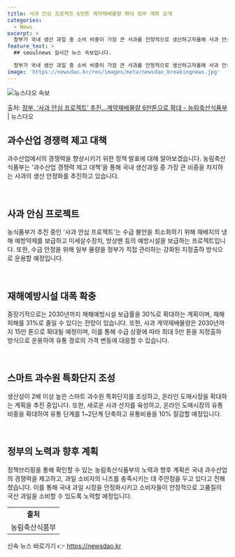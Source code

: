 ```yaml
---
title: 사과 안심 프로젝트 6만톤 계약재배물량 확대 정부 계획 공개
categories:
  - News
excerpt: >
  정부가 국내 생산 과일 중 소비 비중이 가장 큰 사과를 안정적으로 생산하고자올해 사과 안심 프로젝트를추진한다…
feature_text: >
  ## seoulnews 실시간 뉴스 속보입니다.

  정부가 국내 생산 과일 중 소비 비중이 가장 큰 사과를 안정적으로 생산하고자올해 사과 안심 프로젝트를추진한다…
image: 'https://newsdao.kr/res/images/meta/newsdao_breakingnews.jpg'
---
```


![뉴스다오 속보](https://newsdao.kr/res/images/meta/newsdao_breakingnews.jpg)

<p>출처: <a href="https://newsdao.kr/3484" rel="dofollow">정부, ‘사과 안심 프로젝트’ 추진…계약재배물량 6만톤으로 확대 - 농림축산식품부</a> | 뉴스다오</p>

<h2 data-ke-size="size26">과수산업 경쟁력 제고 대책</h2>
과수산업에서의 경쟁력을 향상시키기 위한 정책 발표에 대해 알아보겠습니다. 농림축산식품부는 '과수산업 경쟁력 제고 대책'을 통해 국내 생산과일 중 가장 큰 비중을 차지하는 사과의 생산 안정화를 추진하고 있습니다.

<p data-ke-size="size16">&nbsp;</p>

<h2 data-ke-size="size24">사과 안심 프로젝트</h2>
농식품부가 추진 중인 '사과 안심 프로젝트'는 수급 불안을 최소화하기 위해 재배지의 냉해 예방약제를 보급하고 미세살수장치, 방상펜 등의 예방시설을 보급하는 프로젝트입니다. 또한, 수급 안정을 위해 일부 물량을 정부가 직접 관리하는 강화된 지정출하 방식으로 운용할 예정입니다.

<p data-ke-size="size16">&nbsp;</p>

<h2 data-ke-size="size24">재해예방시설 대폭 확충</h2>
중장기적으로는 2030년까지 재해예방시설 보급률을 30%로 확대하는 계획이며, 재해 피해를 31%로 줄일 수 있다는 전망이 있습니다. 또한, 사과 계약재배물량은 2030년까지 15만 톤으로 확대될 예정이며, 이를 통해 수급 상황에 따라 최대 5만 톤을 지정출하 방식으로 운용하여 유통 경로의 가격 변동에 대응할 수 있습니다.

<p data-ke-size="size16">&nbsp;</p>

<h2 data-ke-size="size24">스마트 과수원 특화단지 조성</h2>
생산성이 2배 이상 높은 스마트 과수원 특화단지를 조성하고, 온라인 도매시장을 확대하는 계획을 추진 중입니다. 또한, 새로운 사과 산지를 육성하고, 온라인 도매시장의 유통 비중을 확대하여 유통 단계를 1~2단계 단축하고 유통비용을 10% 절감할 예정입니다.

<p data-ke-size="size16">&nbsp;</p>

<h2 data-ke-size="size24">정부의 노력과 향후 계획</h2>
정책브리핑을 통해 확인할 수 있는 농림축산식품부의 노력과 향후 계획은 국내 과수산업의 경쟁력을 제고하고, 과일 소비자의 니즈를 충족시키는 데 주안점을 두고 있다고 전해졌습니다. 이를 통해 국내 과일 시장을 안정화시키고 소비자들이 안정적으로 고품질의 국산 과일을 소비할 수 있도록 노력할 예정입니다.

<table>
	<tr>
		<td style="text-align: center; height: 17px;"><b>출처</b></td>
	</tr>
	<tr>
		<td style="text-align: center; height: 17px;">농림축산식품부</td>
	</tr>
</table>
 

신속 뉴스 바로가기 👉 <a href="https://newsdao.kr" rel="dofollow">https://newsdao.kr</a>


